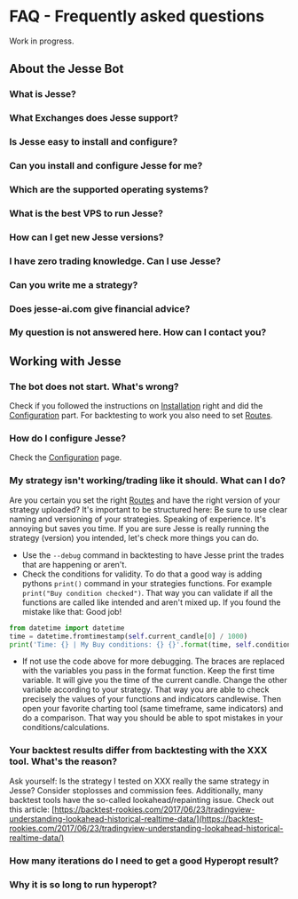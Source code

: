 


# FAQ - Frequently asked questions 
Work in progress.

## About the Jesse Bot

### What is Jesse?
### What Exchanges does Jesse support?
### Is Jesse easy to install and configure?
### Can you install and configure Jesse for me?
### Which are the supported operating systems?
### What is the best VPS to run Jesse?
### How can I get new Jesse versions?
### I have zero trading knowledge. Can I use Jesse?
### Can you write me a strategy?
### Does jesse-ai.com give financial advice?
### My question is not answered here. How can I contact you?
<!---### When does Jesse buy and sell?
### What is the maximum number of pairs is Jesse able to handle at the same time?
### How customizable is Jesse?
### What payment methods does jesse-ai.com accept?
### How do I activate my Jesse license?
### How long does it take to activate my license?
### What is the difference between Jesse Starter and Jesse Standard?
### Is it posible to upgrade from Jesse Starter to higher versions?
### Do I need to keep my computer turned on 24/7 in order to run Jesse successfully?
### Do I get support after the purchase?
### How many instances of Jesse can I have running?
### Where do I get strategies? Can I buy strategies?
### What is the refund policy?-->
## Working with Jesse
### The bot does not start. What's wrong?
Check if you followed the instructions on [Installation](/docs/installation) right and did the [Configuration](/docs/configuration) part. For backtesting to work you also need to set [Routes](/docs/routes).
###  How do I configure Jesse?
Check the [Configuration](/docs/configuration) page.

<!---### I have waited 10 minutes, why hasn't the bot made any trades yet?!
Thats entirly depending on your strategy and chosen timeframe. One reason could be, that the conditions on which your strategy would place a buy or sell order aren't met. Another reason could be that the current candle in your chosen timeframe didn't close yet. Jesse only trades after the candle has closed.
### I have made 20 trades already, why is my total profit negative?!
There could be multiple reasons:
 - Your strategy isn't profitable. Be sure to always backtest your strategy.
 - You did a backtest, but it's still not making profits. Your strategy could be only working in certain market conditions (for example trending - not trending). Be sure to make extensive backtests, especially in different periods of time with different market conditions (bullish, bearish, flat, big market crashes). 
 - You did extensive backtests and it's still not profitable in the current market conditions? That can happen too. Backtesting only checks historical data. The market could change in such a way, that "old rules" won't work anymore. Time to be creative.
 - Good backtest results on one coin pair don't mean the results will be good on other pairs too. Time for more backtesting!-->

### My strategy isn't working/trading like it should. What can I do?
Are you certain you set the right [Routes](/docs/routes) and have the right version of your strategy uploaded? It's important to be structured here: Be sure to use clear naming and versioning of your strategies. Speaking of experience. It's annoying but saves you time. If you are sure Jesse is really running the strategy (version) you intended, let's check more things you can do.
 - Use the `--debug` command in backtesting to have Jesse print the trades that are happening or aren't. 
 - Check the conditions for validity. To do that a good way is adding pythons `print()` command in your strategies functions. For example `print("Buy condition checked")`. That way you can validate if all the functions are called like intended and aren't mixed up. If you found the mistake like that: Good job! 
```python
from datetime import datetime
time = datetime.fromtimestamp(self.current_candle[0] / 1000)
print('Time: {} | My Buy conditions: {} {}'.format(time, self.condition1, self.condition2))
```
 - If not use the code above for more debugging. The braces are replaced with the variables you pass in the format function. Keep the first time variable. It will give you the time of the current candle. Change the other variable according to your strategy. That way you are able to check precisely the values of your functions and indicators candlewise. Then open your favorite charting tool (same timeframe, same indicators) and do a comparison. That way you should be able to spot mistakes in your conditions/calculations.

### Your backtest results differ from backtesting with the XXX tool. What's the reason?
Ask yourself: Is the strategy I tested on XXX really the same strategy in Jesse? Consider stoplosses and commission fees. 
Additionally, many backtest tools have the so-called lookahead/repainting issue. Check out this article: [https://backtest-rookies.com/2017/06/23/tradingview-understanding-lookahead-historical-realtime-data/](https://backtest-rookies.com/2017/06/23/tradingview-understanding-lookahead-historical-realtime-data/)
<!---### I’d like to change the trading amount. Can I just stop the bot and then change the config and run it again?
Not quite. If you stop the bot, you also need to close all currently open orders. Don't forget the stoploss orders.-->
### How many iterations do I need to get a good Hyperopt result?

### Why it is so long to run hyperopt?
